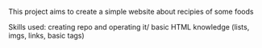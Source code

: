 This project aims to create a simple website about recipies of some foods

Skills used: creating repo and operating it/ basic HTML knowledge (lists, imgs, links, basic tags)
